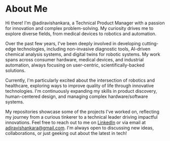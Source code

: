 # About Me

Hi there! I'm @adiravishankara, a Technical Product Manager with a passion for innovation and complex problem-solving. My curiosity drives me to explore diverse fields, from medical devices to robotics and automation.

Over the past few years, I've been deeply involved in developing cutting-edge technologies, including non-invasive diagnostic tools, AI-driven chemical analysis systems, and digital twins for robotic systems. My work spans across consumer hardware, medical devices, and industrial automation, always focusing on user-centric, scientifically-backed solutions.

Currently, I'm particularly excited about the intersection of robotics and healthcare, exploring ways to improve quality of life through innovative technologies. I'm continuously expanding my skills in product discovery, human-centered design, and managing complex hardware/software systems.

My repositories showcase some of the projects I've worked on, reflecting my journey from a curious tinkerer to a technical leader driving impactful innovations. Feel free to reach out to me on [LinkedIn](https://www.linkedin.com/in/adiravishankara/) or via email at adiravishankara@gmail.com. I'm always open to discussing new ideas, collaborations, or just geeking out about the latest in tech!

<!---
adiravishankara/adiravishankara is a ✨ special ✨ repository because its `README.md` (this file) appears on your GitHub profile.
You can click the Preview link to take a look at your changes.
--->
